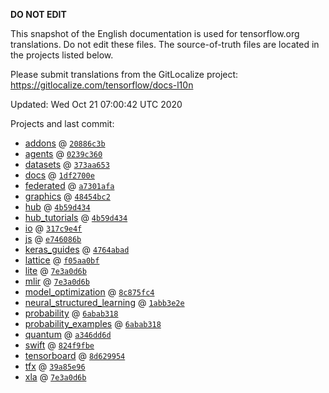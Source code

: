 __DO NOT EDIT__

This snapshot of the English documentation is used for tensorflow.org
translations. Do not edit these files. The source-of-truth files are located in
the projects listed below.

Please submit translations from the GitLocalize project: https://gitlocalize.com/tensorflow/docs-l10n

Updated: Wed Oct 21 07:00:42 UTC 2020

Projects and last commit:

- [addons](https://github.com/tensorflow/addons/tree/master/docs) @ <a href='https://github.com/tensorflow/addons/commit/20886c3b0bef4bd7425d25c9c0628d21a0af89b4'><code>20886c3b</code></a>
- [agents](https://github.com/tensorflow/agents/tree/master/docs) @ <a href='https://github.com/tensorflow/agents/commit/0239c360a317bee06e2e7a04d6caffb173af0e81'><code>0239c360</code></a>
- [datasets](https://github.com/tensorflow/datasets/tree/master/docs) @ <a href='https://github.com/tensorflow/datasets/commit/373aa6539bc8a4a74fe83be32d3b87a4aa809d15'><code>373aa653</code></a>
- [docs](https://github.com/tensorflow/docs/tree/master/site/en) @ <a href='https://github.com/tensorflow/docs/commit/1df2700eac33561cf29d0605ec82af0d59fbf6c1'><code>1df2700e</code></a>
- [federated](https://github.com/tensorflow/federated/tree/master/docs) @ <a href='https://github.com/tensorflow/federated/commit/a7301afa0f389b4a29da2883ac8f15a561d7b515'><code>a7301afa</code></a>
- [graphics](https://github.com/tensorflow/graphics/tree/master/tensorflow_graphics/g3doc) @ <a href='https://github.com/tensorflow/graphics/commit/48454bc297e4b7b59e1fac8b4cc92058e1d7642e'><code>48454bc2</code></a>
- [hub](https://github.com/tensorflow/hub/tree/master/docs) @ <a href='https://github.com/tensorflow/hub/commit/4b59d4340e114037a11338a7719f292599ce9503'><code>4b59d434</code></a>
- [hub_tutorials](https://github.com/tensorflow/hub/tree/master/examples/colab) @ <a href='https://github.com/tensorflow/hub/commit/4b59d4340e114037a11338a7719f292599ce9503'><code>4b59d434</code></a>
- [io](https://github.com/tensorflow/io/tree/master/docs) @ <a href='https://github.com/tensorflow/io/commit/317c9e4fe49e1f59fcdbe6d5612bfe84bb09f342'><code>317c9e4f</code></a>
- [js](https://github.com/tensorflow/tfjs-website/tree/master/docs) @ <a href='https://github.com/tensorflow/tfjs-website/commit/e746086bed841a9ff7e6dcfe00b27f7333682105'><code>e746086b</code></a>
- [keras_guides](https://github.com/tensorflow/docs/tree/snapshot-keras/site/en/guide/keras) @ <a href='https://github.com/tensorflow/docs/commit/4764abad680f9698f8ba9ace121ac9d0d9cb69af'><code>4764abad</code></a>
- [lattice](https://github.com/tensorflow/lattice/tree/master/docs) @ <a href='https://github.com/tensorflow/lattice/commit/f05aa0bf2e85756f7a5f49f1378f0d1e428bea2d'><code>f05aa0bf</code></a>
- [lite](https://github.com/tensorflow/tensorflow/tree/master/tensorflow/lite/g3doc) @ <a href='https://github.com/tensorflow/tensorflow/commit/7e3a0d6be0e1c5f2c87d8552c092055d6340f596'><code>7e3a0d6b</code></a>
- [mlir](https://github.com/tensorflow/tensorflow/tree/master/tensorflow/compiler/mlir/g3doc) @ <a href='https://github.com/tensorflow/tensorflow/commit/7e3a0d6be0e1c5f2c87d8552c092055d6340f596'><code>7e3a0d6b</code></a>
- [model_optimization](https://github.com/tensorflow/model-optimization/tree/master/tensorflow_model_optimization/g3doc) @ <a href='https://github.com/tensorflow/model-optimization/commit/8c875fc4730e6e0d0eca690af68f5c2074cc0e45'><code>8c875fc4</code></a>
- [neural_structured_learning](https://github.com/tensorflow/neural-structured-learning/tree/master/g3doc) @ <a href='https://github.com/tensorflow/neural-structured-learning/commit/1abb3e2e136ea13ef29530594cd225e3769f115c'><code>1abb3e2e</code></a>
- [probability](https://github.com/tensorflow/probability/tree/master/tensorflow_probability/g3doc) @ <a href='https://github.com/tensorflow/probability/commit/6abab31813ee9d946174ec69eadf0b3df0f3405a'><code>6abab318</code></a>
- [probability_examples](https://github.com/tensorflow/probability/tree/master/tensorflow_probability/examples/jupyter_notebooks) @ <a href='https://github.com/tensorflow/probability/commit/6abab31813ee9d946174ec69eadf0b3df0f3405a'><code>6abab318</code></a>
- [quantum](https://github.com/tensorflow/quantum/tree/master/docs) @ <a href='https://github.com/tensorflow/quantum/commit/a346dd6da5fab211c11cf9e7403eb99a74bab447'><code>a346dd6d</code></a>
- [swift](https://github.com/tensorflow/swift/tree/master/docs/site) @ <a href='https://github.com/tensorflow/swift/commit/824f9fbe499642d64e315ac11423a8c9061dd075'><code>824f9fbe</code></a>
- [tensorboard](https://github.com/tensorflow/tensorboard/tree/master/docs) @ <a href='https://github.com/tensorflow/tensorboard/commit/8d629954c251ee7a27f0a90de1297c4a0042e943'><code>8d629954</code></a>
- [tfx](https://github.com/tensorflow/tfx/tree/master/docs) @ <a href='https://github.com/tensorflow/tfx/commit/39a85e961f2b31e00903eb693eb88283d40644ca'><code>39a85e96</code></a>
- [xla](https://github.com/tensorflow/tensorflow/tree/master/tensorflow/compiler/xla/g3doc) @ <a href='https://github.com/tensorflow/tensorflow/commit/7e3a0d6be0e1c5f2c87d8552c092055d6340f596'><code>7e3a0d6b</code></a>

